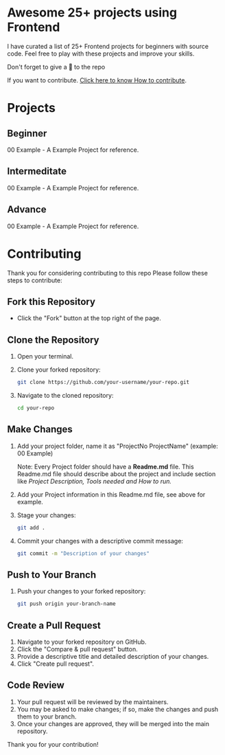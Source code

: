 # Awesome 25+ projects using Frontend
I have curated a list of 25+ Frontend projects for beginners with source code. Feel free to play with these projects and improve your skills.

Don't forget to give a 🌟 to the repo

If you want to contribute. [Click here to know How to contribute](#Contributing).

# Projects
## Beginner
00 Example - A Example Project for reference.

## Intermeditate
00 Example - A Example Project for reference.


## Advance
00 Example - A Example Project for reference.


# Contributing

Thank you for considering contributing to this repo Please follow these steps to contribute:

## Fork this Repository

- Click the "Fork" button at the top right of the page.

## Clone the Repository

1. Open your terminal.
2. Clone your forked repository:

    ```sh
    git clone https://github.com/your-username/your-repo.git
    ```

3. Navigate to the cloned repository:

    ```sh
    cd your-repo
    ```

## Make Changes

1. Add your project folder, name it as "ProjectNo ProjectName" (example: 00 Example)

    Note: Every Project folder should have a **Readme.md** file. This Readme.md file should describe about the project and include section like *Project Description, Tools needed and How to run.*
2. Add your Project information in this Readme.md file, see above for example.
3. Stage your changes:

    ```sh
    git add .
    ```

4. Commit your changes with a descriptive commit message:

    ```sh
    git commit -m "Description of your changes"
    ```

## Push to Your Branch

1. Push your changes to your forked repository:

    ```sh
    git push origin your-branch-name
    ```

## Create a Pull Request

1. Navigate to your forked repository on GitHub.
2. Click the "Compare & pull request" button.
3. Provide a descriptive title and detailed description of your changes.
4. Click "Create pull request".

## Code Review

1. Your pull request will be reviewed by the maintainers.
2. You may be asked to make changes; if so, make the changes and push them to your branch.
3. Once your changes are approved, they will be merged into the main repository.

Thank you for your contribution!